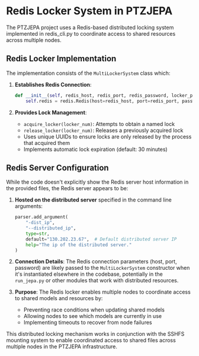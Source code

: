 # Redis Locker System in PTZJEPA

The PTZJEPA project uses a Redis-based distributed locking system implemented in redis_cli.py to coordinate access to shared resources across multiple nodes.

## Redis Locker Implementation

The implementation consists of the `MultiLockerSystem` class which:

1. **Establishes Redis Connection**:
   ```python
   def __init__(self, redis_host, redis_port, redis_password, locker_prefix, num_lockers, expire_in_sec=1800, acquire_timeout=10):
       self.redis = redis.Redis(host=redis_host, port=redis_port, password=redis_password, db=0)
   ```

2. **Provides Lock Management**:
   - `acquire_locker(locker_num)`: Attempts to obtain a named lock
   - `release_locker(locker_num)`: Releases a previously acquired lock
   - Uses unique UUIDs to ensure locks are only released by the process that acquired them
   - Implements automatic lock expiration (default: 30 minutes)

## Redis Server Configuration

While the code doesn't explicitly show the Redis server host information in the provided files, the Redis server appears to be:

1. **Hosted on the distributed server** specified in the command line arguments:
   ```python
   parser.add_argument(
       "-dist_ip",
       "--distributed_ip",
       type=str,
       default="130.202.23.67",  # Default distributed server IP
       help="The ip of the distributed server."
   )
   ```

2. **Connection Details**: The Redis connection parameters (host, port, password) are likely passed to the `MultiLockerSystem` constructor when it's instantiated elsewhere in the codebase, potentially in the `run_jepa.py` or other modules that work with distributed resources.

3. **Purpose**: The Redis locker enables multiple nodes to coordinate access to shared models and resources by:
   - Preventing race conditions when updating shared models
   - Allowing nodes to see which models are currently in use
   - Implementing timeouts to recover from node failures

This distributed locking mechanism works in conjunction with the SSHFS mounting system to enable coordinated access to shared files across multiple nodes in the PTZJEPA infrastructure.